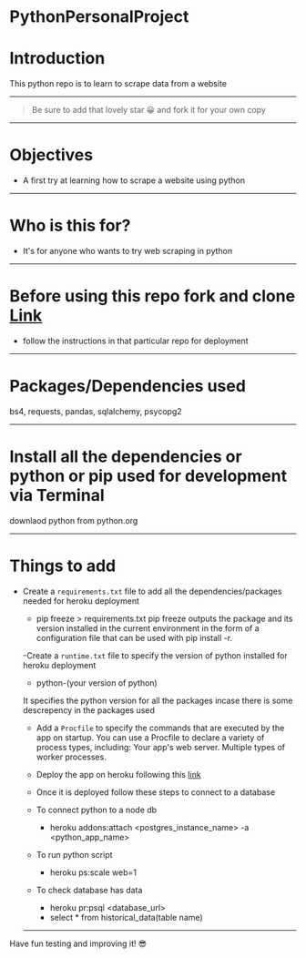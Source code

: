 # PythonPersonalProject

# Introduction

This python repo is to learn to scrape data from a website

---

> Be sure to add that lovely star 😀 and fork it for your own copy

---

# Objectives

- A first try at learning how to scrape a website using python

---

# Who is this for?

- It's for anyone who wants to try web scraping in python

---

# Before using this repo fork and clone [Link](https://github.com/meera-ramesh19/PersonalProject)

- follow the instructions in that particular repo for deployment

---

# Packages/Dependencies used

bs4, requests, pandas, sqlalchemy, psycopg2

---

# Install all the dependencies or python or pip used for development via Terminal

downlaod python from python.org

---

# Things to add

- Create a `requirements.txt` file to add all the dependencies/packages needed for heroku deployment

  - pip freeze > requirements.txt
    pip freeze outputs the package and its version installed in the current environment in the form of a configuration file that can be used with pip install -r.

  -Create a `runtime.txt` file to specify the version of python installed for heroku deployment

  - python-(your version of python)

  It specifies the python version for all the packages incase there is some descrepency in the packages used

  - Add a `Procfile` to specify the commands that are executed by the app on startup. You can use a Procfile to declare a variety of process types, including: Your app's web server. Multiple types of worker processes.

  - Deploy the app on heroku following this [link](https://devcenter.heroku.com/articles/getting-started-with-python)

  - Once it is deployed follow these steps to connect to a database

  - To connect python to a node db

    - heroku addons:attach <postgres_instance_name> -a <python_app_name>

  - To run python script

    - heroku ps:scale web=1

  - To check database has data
    - heroku pr:psql <database_url>
    - select \* from historical_data(table name)

  ***

Have fun testing and improving it! 😎

